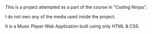 This is a project  attempted as a part of the course in "Coding Ninjas".

I do not own any of the media used inside the project.

It is a Music Player Web Application built using only HTML & CSS.
